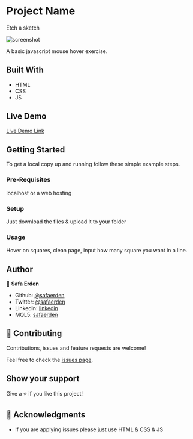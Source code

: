 # Project Name

Etch a sketch

![screenshot](./screenshot.gif)

A basic javascript mouse hover exercise.

## Built With

- HTML
- CSS
- JS

## Live Demo

[Live Demo Link](https://safaerden.github.io/Etch-a-sketch/)


## Getting Started
To get a local copy up and running follow these simple example steps.

### Pre-Requisites
localhost or a web hosting

### Setup
Just download the files & upload it to your folder

### Usage
Hover on squares, clean page, input how many square you want in a line.


## Author

👤 **Safa Erden**

- Github: [@safaerden](https://github.com/SafaErden)
- Twitter: [@safaerden](https://twitter.com/safaerden)
- Linkedin: [linkedin](https://www.linkedin.com/in/SafaErden/)
- MQL5: [safaerden](https://www.mql5.com/en/users/safaerden)

## 🤝 Contributing

Contributions, issues and feature requests are welcome!

Feel free to check the [issues page](https://github.com/SafaErden/Etch-a-sketch/issues).

## Show your support

Give a ⭐️ if you like this project!

## 📝 Acknowledgments

- If you are applying issues please just use HTML & CSS & JS
